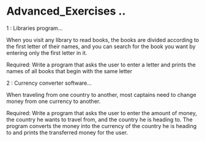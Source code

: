 # Advanced_Exercises ..

1 : Libraries program...

When you visit any library to read books, the books are divided according to the first letter of their names, and you can search for the book you want by entering only the first letter in it.

Required: Write a program that asks the user to enter a letter and prints the names of all books that begin with the same letter

2 : Currency converter software...

When traveling from one country to another, most captains need to change money from one currency to another.

Required: Write a program that asks the user to enter the amount of money, the country he wants to travel from, and the country he is heading to. The program converts the money into the currency of the country he is heading to and prints the transferred money for the user.
